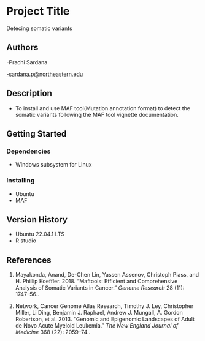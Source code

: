 # Project Title 
Detecing somatic variants


## Authors

-Prachi Sardana

-sardana.p@northeastern.edu


## Description

- To install and use MAF tool(Mutation annotation format) to detect the somatic variants following the MAF tool vignette documentation.

## Getting Started

### Dependencies

* Windows subsystem for Linux

### Installing

* Ubuntu
* MAF

## Version History

* Ubuntu 22.04.1 LTS
* R studio

## References
1. Mayakonda, Anand, De-Chen Lin, Yassen Assenov, Christoph Plass, and H. Phillip Koeffler. 2018. “Maftools: Efficient and Comprehensive Analysis of Somatic Variants in Cancer.” *Genome Research* 28 (11): 1747–56..

2. Network, Cancer Genome Atlas Research, Timothy J. Ley, Christopher Miller, Li Ding, Benjamin J. Raphael, Andrew J. Mungall, A. Gordon Robertson, et al. 2013. “Genomic and Epigenomic Landscapes of Adult de Novo Acute Myeloid Leukemia.” *The New England Journal of Medicine* 368 (22): 2059–74..


